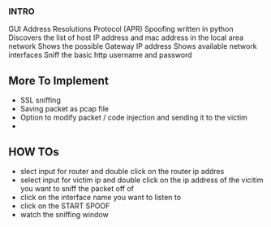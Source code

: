 ### INTRO
GUI Address Resolutions Protocol (APR) Spoofing written in python
Discovers the list of host IP address and mac address in the local area network
Shows the possible Gateway IP address
Shows available network interfaces
Sniff the basic http username and password

## More To Implement 
- SSL sniffing
- Saving packet as pcap file
- Option to modify packet / code injection and sending it to the victim
- 

## HOW TOs
- slect input for router and double click on the router ip addres
- select input for victim ip and double click on the ip address of the vicitim you want to sniff the packet off of
- click on the interface name you want to listen to
- click on the START SPOOF
- watch the sniffing window

